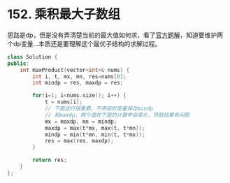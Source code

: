 # 152. 乘积最大子数组

思路是dp，但是没有弄清楚当前的最大值如何求，看了[官方题解](https://leetcode-cn.com/problems/maximum-product-subarray/solution/cheng-ji-zui-da-zi-shu-zu-by-leetcode-solution/)，知道要维护两个dp变量...本质还是要理解这个最优子结构的求解过程。

```cpp
class Solution {
public:
    int maxProduct(vector<int>& nums) {
        int i, t, mx, mn, res=nums[0];
        int mindp = res, maxdp = res;

        for(i=1; i<nums.size(); i++) {
            t = nums[i];
            // 下面这行很重要，不用临时变量保存mindp
            // 和maxdp，两个值在下面的计算中会变化，导致结果有问题
            mx = maxdp, mn = mindp;
            maxdp = max(t*mx, max(t, t*mn));
            mindp = min(t*mn, min(t, t*mx));
            res = max(res, maxdp);
        }

        return res;
    }
};
```